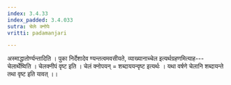 ```yaml
---
index: 3.4.33
index_padded: 3.4.033
sutra: चेलेः क्नोपेः
vritti: padamanjari

---
```

अस्माद्धातोर्ण्यन्तादिति । पुका निर्देशादेव ण्यन्तत्वमवसीयते, व्याख्यानाच्चेल इत्यर्थग्रहणमित्याह---चेलार्थेष्विति । चेलक्नीपं वृष्ट इति । चेलं क्नोपयन् = शब्दाययन्वृष्ट इत्यर्थः । यथा वर्षणे चेलानि शब्दायन्ते तथा वृष्ट इति यावत् ।।